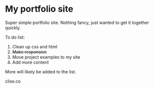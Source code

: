 My portfolio site
====================
Super simple portfolio site. Nothing fancy, just wanted to get it together quickly.

To do list:

1. Clean up css and html
2. ~~Make responsive~~
3. Move project examples to my site
4. Add more content

More will likely be added to the list.

clise.co